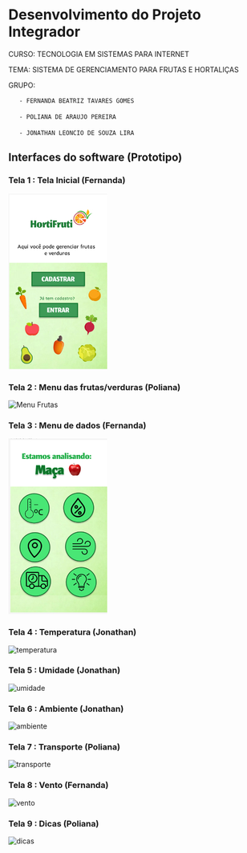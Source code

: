 # Desenvolvimento do Projeto Integrador

CURSO: TECNOLOGIA EM SISTEMAS PARA INTERNET

TEMA: SISTEMA DE GERENCIAMENTO PARA FRUTAS E HORTALIÇAS

GRUPO: 

       - FERNANDA BEATRIZ TAVARES GOMES

       - POLIANA DE ARAUJO PEREIRA

       - JONATHAN LEONCIO DE SOUZA LIRA
       
       
## Interfaces do software (Prototipo)

### Tela 1 : Tela Inicial (Fernanda) 

![Tela inicial](telaInicial.jpg)

### Tela 2 : Menu das frutas/verduras (Poliana)

![Menu Frutas](menuf.jpg)

### Tela 3 : Menu de dados (Fernanda)

![menu dados](dados.jpg)

### Tela 4 : Temperatura (Jonathan)

![temperatura](temperatura.png)

### Tela 5 : Umidade (Jonathan)

![umidade](umidade.png)

### Tela 6 : Ambiente (Jonathan)

![ambiente](ambiente.png)

### Tela 7 : Transporte (Poliana)

![transporte](transporte.png)

### Tela 8 : Vento (Fernanda)

![vento](vento.png)

### Tela 9 : Dicas (Poliana)

![dicas](dicas.png)
